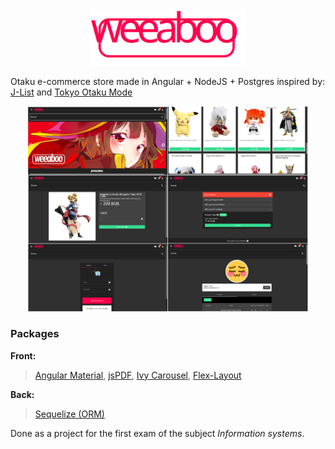 
<div align="center">
	<img width="250"  src="images/weeaboo_logo.svg" alt="Weeaboo Logo">
</div>

 Otaku e-commerce store made in Angular + NodeJS + Postgres inspired by: [J-List](https://jlist.com/) and [Tokyo Otaku Mode](https://otakumode.com/)

<div align="center">
	<img width="450"  src="images/collage.png" alt="Screenshots">
</div>


### Packages
 **Front:** 
> [Angular Material](https://material.angular.io/), [jsPDF](https://www.npmjs.com/package/jspdf), [Ivy Carousel](http://ivylab.space/carousel), [Flex-Layout](https://www.npmjs.com/package/@angular/flex-layout)

 **Back:** 
 > [Sequelize (ORM)](https://sequelize.org/)

 Done as a project for the first exam of the subject _Information systems_.
